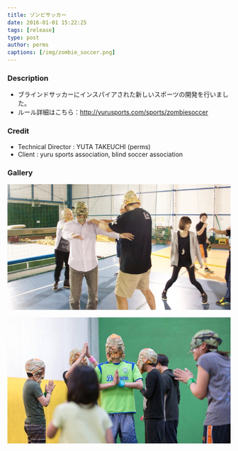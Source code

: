 ```yaml
---
title: ゾンビサッカー
date: 2016-01-01 15:22:25
tags: [release]
type: post
author: perms
captions: [/img/zombie_soccer.png]
---
```


### Description

* ブラインドサッカーにインスパイアされた新しいスポーツの開発を行いました。
* ルール詳細はこちら：http://yurusports.com/sports/zombiesoccer

### Credit

* Technical Director : YUTA TAKEUCHI (perms)
* Client : yuru sports association, blind soccer association

### Gallery

![](/img/zombie_soccer_2.png)

![](/img/zombie_soccer_3.png)
